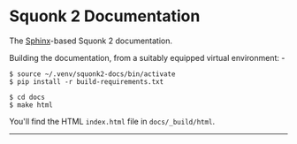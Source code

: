 # Squonk 2 Documentation
The [Sphinx]-based Squonk 2 documentation.

Building the documentation, from a suitably equipped virtual environment: -

    $ source ~/.venv/squonk2-docs/bin/activate
    $ pip install -r build-requirements.txt

    $ cd docs
    $ make html

You'll find the HTML `index.html` file in `docs/_build/html`.

---

[sphinx]: https://www.sphinx-doc.org/en/master/
